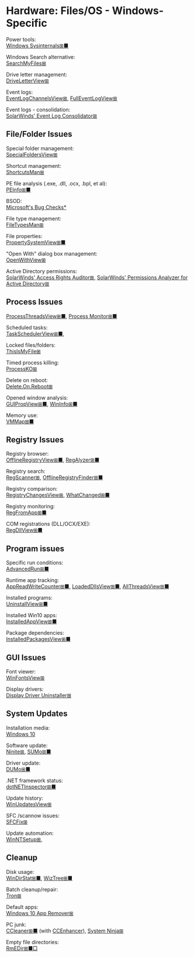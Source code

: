 # Hardware: Files/OS - Windows-Specific

Power tools:  
[Windows Sysinternals⊞■](https://docs.microsoft.com/en-us/sysinternals/)

Windows Search alternative:  
[SearchMyFiles⊞](https://www.nirsoft.net/utils/search_my_files.html)

Drive letter management:  
[DriveLetterView⊞](https://www.nirsoft.net/utils/drive_letter_view.html)

Event logs:  
[EventLogChannelsView⊞](https://www.nirsoft.net/utils/event_log_channels_view.html),
[FullEventLogView⊞](https://www.nirsoft.net/utils/full_event_log_view.html)

Event logs - consolidation:  
[SolarWinds' Event Log Consolidator⊞](https://www.solarwinds.com/free-tools/event-log-consolidator)

## File/Folder Issues

Special folder management:  
[SpecialFoldersView⊞](https://www.nirsoft.net/utils/special_folders_view.html)

Shortcut management:  
[ShortcutsMan⊞](https://www.nirsoft.net/utils/shman.html)

PE file analysis (.exe, .dll, .ocx, .bpl, et al):  
[PEInfo⊞■](http://www.pazera-software.com/products/peinfo/)

BSOD:  
[Microsoft's Bug Checks*](https://docs.microsoft.com/en-us/windows-hardware/drivers/debugger/bug-checks--blue-screens-)

File type management:  
[FileTypesMan⊞](https://www.nirsoft.net/utils/file_types_manager.html)

File properties:  
[PropertySystemView⊞■](https://www.nirsoft.net/utils/windows_property_system_view.html)

"Open With" dialog box management:  
[OpenWithView⊞](https://www.nirsoft.net/utils/open_with_view.html)

Active Directory permissions:  
[SolarWinds' Access Rights Auditor⊞](https://www.solarwinds.com/free-tools/access-rights-auditor),
[SolarWinds' Permissions Analyzer for Active Directory⊞](https://www.solarwinds.com/free-tools/permissions-analyzer-for-active-directory)

## Process Issues

[ProcessThreadsView⊞■](https://www.nirsoft.net/utils/process_threads_view.html),
[Process Monitor⊞■](https://docs.microsoft.com/en-us/sysinternals/downloads/procmon)

Scheduled tasks:  
[TaskSchedulerView⊞■](https://www.nirsoft.net/utils/task_scheduler_view.html),

Locked files/folders:  
[ThisIsMyFile⊞](https://www.softwareok.com/?seite=Freeware/ThisIsMyFile)

Timed process killing:  
[ProcessKO⊞](https://www.softwareok.com/?seite=Freeware/ProcessKO)

Delete on reboot:  
[Delete.On.Reboot⊞](https://www.softwareok.com/?seite=Freeware/Delete.On.Reboot)

Opened window analysis:  
[GUIPropView⊞■](https://www.nirsoft.net/utils/gui_prop_view.html), 
[WinInfo⊞■](http://www.pazera-software.com/products/wininfo/)

Memory use:  
[VMMap⊞■](https://docs.microsoft.com/en-us/sysinternals/downloads/vmmap)

## Registry Issues

Registry browser:  
[OfflineRegistryView⊞■](https://www.nirsoft.net/utils/offline_registry_view.html),
[RegAlyzer⊞■](https://www.safer-networking.org/products/regalyzer/)

Registry search:  
[RegScanner⊞](https://www.nirsoft.net/utils/regscanner.html),
[OfflineRegistryFinder⊞■](https://www.nirsoft.net/utils/offline_registry_finder.html)

Registry comparison:  
[RegistryChangesView⊞](https://www.nirsoft.net/utils/registry_changes_view.html),
[WhatChanged⊞■](https://portableapps.com/apps/utilities/whatchanged-portable)

Registry monitoring:  
[RegFromApp⊞■](https://www.nirsoft.net/utils/reg_file_from_application.html)

COM registrations (DLL/OCX/EXE):  
[RegDllView⊞■](https://www.nirsoft.net/utils/registered_dll_view.html)

## Program issues

Specific run conditions:  
[AdvancedRun⊞■](https://www.nirsoft.net/utils/advanced_run.html)

Runtime app tracking:  
[AppReadWriteCounter⊞■](https://www.nirsoft.net/utils/app_read_write_counter.html),
[LoadedDllsView⊞■](https://www.nirsoft.net/utils/loaded_dll_view.html),
[AllThreadsView⊞■](https://www.nirsoft.net/utils/all_threads_view.html)

Installed programs:  
[UninstallView⊞■](https://www.nirsoft.net/utils/uninstall_view.html)

Installed Win10 apps:  
[InstalledAppView⊞■](https://www.nirsoft.net/utils/installed_app_view.html)

Package dependencies:  
[InstalledPackagesView⊞■](https://www.nirsoft.net/utils/installed_packages_view.html)

## GUI Issues

Font viewer:  
[WinFontsView⊞](https://www.nirsoft.net/utils/windows_fonts_viewer.html)

Display drivers:  
[Display Driver Uninstaller⊞](https://www.guru3d.com/files-details/display-driver-uninstaller-download.html)

## System Updates

Installation media:  
[Windows 10](https://www.microsoft.com/en-us/software-download/windows10)

Software update:  
[Ninite⊞](https://ninite.com/),
[SUMo⊞■](https://kcsoftwares.com/?sumo)

Driver update:  
[DUMo⊞■](https://kcsoftwares.com/?dumo)

.NET framework status:  
[dotNETInspector⊞■](https://firedancer-software.com/software/dotnetinspector/)

Update history:  
[WinUpdatesView⊞](https://www.nirsoft.net/utils/windows_updates_history_viewer.html)

SFC /scannow issues:  
[SFCFix⊞](https://www.sysnative.com/forums/downloads/sfcfix/)

Update automation:  
[WinNTSetup⊞](https://www.softpedia.com/get/System/OS-Enhancements/WinNTSetup.shtml),

## Cleanup

Disk usage:  
[WinDirStat⊞■](https://windirstat.net/),
[WizTree⊞■](https://wiztreefree.com/)

Batch cleanup/repair:  
[Tron⊞](https://www.reddit.com/r/TronScript/comments/oqe6qg/tron_v1200_20210723_completely_remove_support_for/)

Default apps:  
[Windows 10 App Remover⊞](https://m.majorgeeks.com/files/details/windows_10_app_remover.html)

PC junk:  
[CCleaner⊞■](https://www.ccleaner.com/) (with [CCEnhancer](https://singularlabs.com/software/ccenhancer/)),
[System Ninja⊞](https://singularlabs.com/software/system-ninja/)

Empty file directories:  
[RmEDir⊞■□](http://www.pazera-software.com/products/rmedir/)

